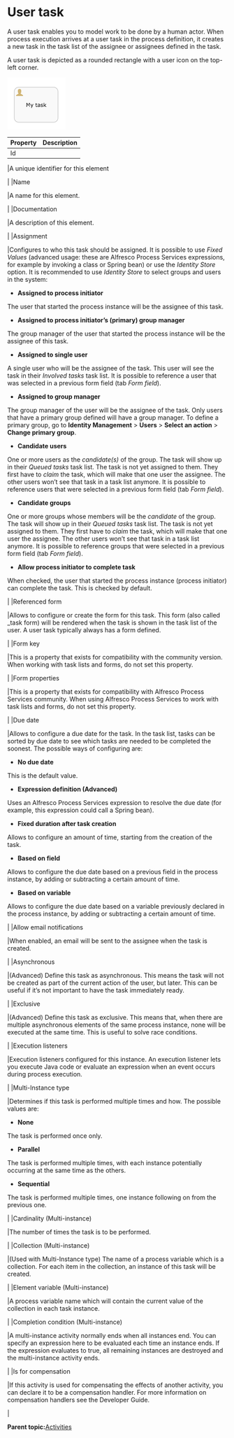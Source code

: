 # User task

A user task enables you to model work to be done by a human actor. When process execution arrives at a user task in the process definition, it creates a new task in the task list of the assignee or assignees defined in the task.

A user task is depicted as a rounded rectangle with a user icon on the top-left corner.

![image](../images/bpmn.user-task.png)

|Property|Description|
|--------|-----------|
|Id

|A unique identifier for this element

|
|Name

|A name for this element.

|
|Documentation

|A description of this element.

|
|Assignment

|Configures to who this task should be assigned. It is possible to use *Fixed Values* \(advanced usage: these are Alfresco Process Services expressions, for example by invoking a class or Spring bean\) or use the *Identity Store* option. It is recommended to use *Identity Store* to select groups and users in the system:

 -   ****Assigned to process initiator****

The user that started the process instance will be the assignee of this task.

-   ****Assigned to process initiator’s \(primary\) group manager****

The group manager of the user that started the process instance will be the assignee of this task.

-   ****Assigned to single user****

A single user who will be the assignee of the task. This user will see the task in their *Involved tasks* task list. It is possible to reference a user that was selected in a previous form field \(tab *Form field*\).

-   ****Assigned to group manager****

The group manager of the user will be the assignee of the task. Only users that have a primary group defined will have a group manager. To define a primary group, go to **Identity Management** \> **Users** \> **Select an action** \> **Change primary group**.

-   ****Candidate users****

One or more users as the *candidate\(s\)* of the group. The task will show up in their *Queued tasks* task list. The task is not yet assigned to them. They first have to *claim* the task, which will make that one user the assignee. The other users won’t see that task in a task list anymore. It is possible to reference users that were selected in a previous form field \(tab *Form field*\).

-   ****Candidate groups****

One or more groups whose members will be the *candidate* of the group. The task will show up in their *Queued tasks* task list. The task is not yet assigned to them. They first have to *claim* the task, which will make that one user the assignee. The other users won’t see that task in a task list anymore. It is possible to reference groups that were selected in a previous form field \(tab *Form field*\).

-   ****Allow process initiator to complete task****

When checked, the user that started the process instance \(process initiator\) can complete the task. This is checked by default.


|
|Referenced form

|Allows to configure or create the form for this task. This form \(also called \_task form\) will be rendered when the task is shown in the task list of the user. A user task typically always has a form defined.

|
|Form key

|This is a property that exists for compatibility with the community version. When working with task lists and forms, do not set this property.

|
|Form properties

|This is a property that exists for compatibility with Alfresco Process Services community. When using Alfresco Process Services to work with task lists and forms, do not set this property.

|
|Due date

|Allows to configure a due date for the task. In the task list, tasks can be sorted by due date to see which tasks are needed to be completed the soonest. The possible ways of configuring are:

 -   ****No due date****

This is the default value.

-   ****Expression definition \(Advanced\)****

Uses an Alfresco Process Services expression to resolve the due date \(for example, this expression could call a Spring bean\).

-   ****Fixed duration after task creation****

Allows to configure an amount of time, starting from the creation of the task.

-   ****Based on field****

Allows to configure the due date based on a previous field in the process instance, by adding or subtracting a certain amount of time.

-   ****Based on variable****

Allows to configure the due date based on a variable previously declared in the process instance, by adding or subtracting a certain amount of time.


|
|Allow email notifications

|When enabled, an email will be sent to the assignee when the task is created.

|
|Asynchronous

|\(Advanced\) Define this task as asynchronous. This means the task will not be created as part of the current action of the user, but later. This can be useful if it’s not important to have the task immediately ready.

|
|Exclusive

|\(Advanced\) Define this task as exclusive. This means that, when there are multiple asynchronous elements of the same process instance, none will be executed at the same time. This is useful to solve race conditions.

|
|Execution listeners

|Execution listeners configured for this instance. An execution listener lets you execute Java code or evaluate an expression when an event occurs during process execution.

|
|Multi-Instance type

|Determines if this task is performed multiple times and how. The possible values are:

 -   ****None****

The task is performed once only.

-   ****Parallel****

The task is performed multiple times, with each instance potentially occurring at the same time as the others.

-   ****Sequential****

The task is performed multiple times, one instance following on from the previous one.


|
|Cardinality \(Multi-instance\)

|The number of times the task is to be performed.

|
|Collection \(Multi-instance\)

|\(Used with Multi-Instance type\) The name of a process variable which is a collection. For each item in the collection, an instance of this task will be created.

|
|Element variable \(Multi-instance\)

|A process variable name which will contain the current value of the collection in each task instance.

|
|Completion condition \(Multi-instance\)

|A multi-instance activity normally ends when all instances end. You can specify an expression here to be evaluated each time an instance ends. If the expression evaluates to true, all remaining instances are destroyed and the multi-instance activity ends.

|
|Is for compensation

|If this activity is used for compensating the effects of another activity, you can declare it to be a compensation handler. For more information on compensation handlers see the Developer Guide.

|

**Parent topic:**[Activities](../topics/activities.md)

